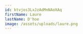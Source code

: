 ```yaml
---
id: ktvjos3LxJzAdMnNAoXAq
firstName: Laure
lastName: D'hoe
image: /assets/uploads/laure.png
---
```

